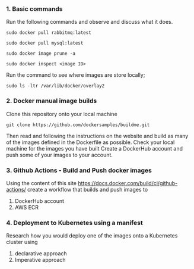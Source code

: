 ### 1. Basic commands

Run the following commands and observe and discuss what it does.
```
sudo docker pull rabbitmq:latest

sudo docker pull mysql:latest

sudo docker image prune -a

sudo docker inspect <image ID>
```

Run the command to see where images are store locally;
```
sudo ls -ltr /var/lib/docker/overlay2
```


### 2. Docker manual image builds

Clone this repository onto your local machine
```
git clone https://github.com/dockersamples/buildme.git
```
Then read and following the instructions on the website and build as many of the images defined in the Dockerfile as possible.
Check your local machine for the images you have built
Create a DockerHub account and push some of your images to your account.

### 3. Github Actions - Build and Push docker images

Using the content of this site https://docs.docker.com/build/ci/github-actions/ create a workflow that builds and push images to
1) DockerHub account
2) AWS ECR

### 4. Deployment to Kubernetes using a manifest

Research how you would deploy one of the images onto a Kubernetes cluster using
1) declarative approach
2) Imperative approach

